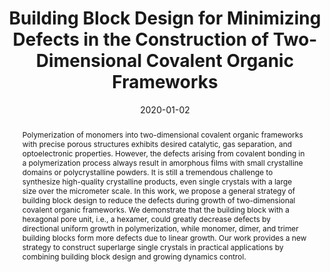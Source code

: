 ---
title: "Building Block Design for Minimizing Defects in the Construction of Two-Dimensional Covalent Organic Frameworks"
authors:
- You-Liang Zhu
- Cui-Liu Fu
- Zhan-Wei Li
- Zhao-Yan Sun
date: "2020-01-02"
doi: "10.1021/acs.jpclett.9b03420"
publication_types: ["期刊文章"]
publication: "The Journal of Physical Chemistry Letters"
publication_short: "J. Phys. Chem. Lett."
abstract: "Polymerization of monomers into two-dimensional covalent  organic frameworks with precise porous structures exhibits desired  catalytic, gas separation, and optoelectronic properties. However, the  defects arising from covalent bonding in a polymerization process always  result in amorphous films with small crystalline domains or  polycrystalline powders. It is still a tremendous challenge to  synthesize high-quality crystalline products, even single crystals with a  large size over the micrometer scale. In this work, we propose a  general strategy of building block design to reduce the defects during  growth of two-dimensional covalent organic frameworks. We demonstrate  that the building block with a hexagonal pore unit, i.e., a hexamer,  could greatly decrease defects by directional uniform growth in  polymerization, while monomer, dimer, and trimer building blocks form  more defects due to linear growth. Our work provides a new strategy to  construct superlarge single crystals in practical applications by  combining building block design and growing dynamics control."
url_pdf: "https://doi.org/10.1021/acs.jpclett.9b03420"
---